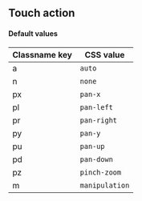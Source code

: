 ## Touch action

<!-- <values.touchAction> -->
#### Default values
|Classname key|CSS value         |
|-------------|------------------|
|a            |```auto```        |
|n            |```none```        |
|px           |```pan-x```       |
|pl           |```pan-left```    |
|pr           |```pan-right```   |
|py           |```pan-y```       |
|pu           |```pan-up```      |
|pd           |```pan-down```    |
|pz           |```pinch-zoom```  |
|m            |```manipulation```|

<!-- </values.touchAction> -->

<!-- <variants.touchAction> -->

<!-- </variants.touchAction> -->